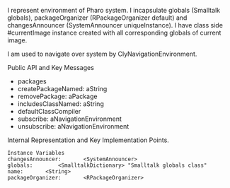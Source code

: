 I represent environment of Pharo system. I incapsulate globals (Smalltalk globals), packageOrganizer (RPackageOrganizer  default) and changesAnnouncer (SystemAnnouncer uniqueInstance). I have class side #currentImage instance created with all corresponding globals of current image.

I am used to navigate over system by ClyNavigationEnvironment.

Public API and Key Messages

- packages
- createPackageNamed: aString
- removePackage: aPackage
- includesClassNamed: aString 
- defaultClassCompiler
- subscribe: aNavigationEnvironment
- unsubscribe: aNavigationEnvironment

Internal Representation and Key Implementation Points.

    Instance Variables
	changesAnnouncer:		<SystemAnnouncer>
	globals:		<SmalltalkDictionary> "Smalltalk globals class"
	name:		<String>
	packageOrganizer:		<RPackageOrganizer>
